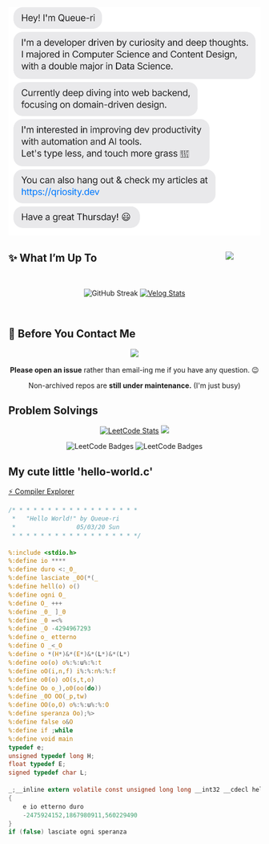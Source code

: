[![Message](https://github.com/Queue-ri/Queue-ri/blob/main/chat.svg)](https://qriosity.dev)

## <img src="https://em-content.zobj.net/source/microsoft/309/shooting-star_1f320.png" align="right" width="70px" height="auto"> ✨ What I’m Up To

<br>

<p align="center">
<img src="https://github-readme-streak-stats-eight.vercel.app/?user=Queue-ri&theme=material-palenight&hide_border=true&border_radius=16" alt="GitHub Streak" width="390px" height="auto" /> <a href="https://velog.io/@qriosity"><img src="https://velog-readme-stats.vercel.app/api/list?name=qriosity" alt="Velog Stats" width="430px" height="auto" /></a>
</p>

<br>

## 💬 Before You Contact Me

<p align="center">
<img src="https://velog.velcdn.com/images/qriosity/post/8a73698a-d02e-4103-bf1b-e7868847c1a5/image.png" width="250px" height="auto">
</p>

<p align="center"><b>Please open an issue</b> rather than email-ing me if you have any question. 😉</p>
<p align="center">Non-archived repos are <b>still under maintenance.</b> (I'm just busy)</p>

## Problem Solvings

<p align="center">
<a href="https://leetcode.com/Queue_ri/"><img src="https://leetcard.jacoblin.cool/queue_ri?theme=dark&font=ABeeZee&ext=heatmap" alt="LeetCode Stats" width="360px" height="auto" /></a>
<a href="https://solved.ac/en/profile/queue_ri"><img src="https://api.solve-nyang.com/compose/queue_ri" width="460px" height="auto"/></a>
</p>
<p align="center">
<img src="https://velog.velcdn.com/images/qriosity/post/f48d7d02-e77c-44e7-8258-b5d10080486a/image.svg" alt="LeetCode Badges" width="300px" height="auto" />
<img src="https://velog.velcdn.com/images/qriosity/post/7d923942-4578-4ad1-a132-c7369a8dbc99/image.svg" alt="LeetCode Badges" width="300px" height="auto" />
</p>

## My cute little 'hello-world.c'

[⚡ Compiler Explorer](https://godbolt.org/z/EoWTTY4qb)

```c
/* * * * * * * * * * * * * * * * * *
 *   "Hello World!" by Queue-ri  
 *                 05/03/20 Sun  
 * * * * * * * * * * * * * * * * * */

%:include <stdio.h>
%:define io ****
%:define duro <:_0_
%:define lasciate _0O(*(_
%:define hell(o) o()
%:define ogni O_
%:define O_ +++
%:define _0_ ]_0
%:define _0 =<%
%:define _O -4294967293
%:define o_ etterno
%:define O _<_O
%:define o *(H*)&*(E*)&*(L*)&*(L*)
%:define oo(o) o%:%:u%:%:t
%:define oO(i,n,f) i%:%:n%:%:f
%:define o0(o) oO(s,t,o)
%:define Oo o_),o0(oo(do))
%:define _0O OO(_p,tw)
%:define OO(o,O) o%:%:u%:%:O
%:define speranza Oo);%>
%:define false o&O
%:define if ;while
%:define void main
typedef e;
unsigned typedef long H;
float typedef E;
signed typedef char L;

_;__inline extern volatile const unsigned long long __int32 __cdecl hell(void)
{
	e io etterno duro
	-2475924152,1867980911,560229490
}
if (false) lasciate ogni speranza
```
